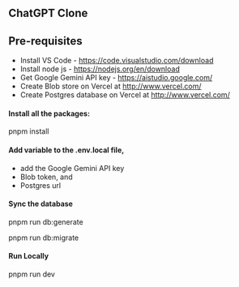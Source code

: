 ## ChatGPT Clone

## Pre-requisites

- Install VS Code - https://code.visualstudio.com/download
- Install node js - https://nodejs.org/en/download
- Get Google Gemini API key - https://aistudio.google.com/
- Create Blob store on Vercel at http://www.vercel.com/
- Create Postgres database on Vercel at http://www.vercel.com/

#### Install all the packages:

pnpm install

#### Add variable to the .env.local file, 

- add the Google Gemini API key
- Blob token, and
- Postgres url

#### Sync the database

pnpm run db:generate

pnpm run db:migrate

#### Run Locally

pnpm run dev
